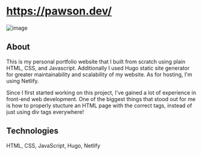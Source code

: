 # https://pawson.dev/
![image](https://user-images.githubusercontent.com/58745400/135783918-a186dc1e-5b83-4579-9562-3a695d5b6d9d.png)

## About
This is my personal portfolio website that I built from scratch using plain HTML, CSS, and Javascript. Additionally I used Hugo static site generator for greater maintainability and scalability of my website. As for hosting, I'm using Netlify.

Since I first started working on this project, I've gained a lot of experience in front-end web development. One of the biggest things that stood out for me is how to properly stucture an HTML page with the correct tags, instead of just using div tags everywhere!

## Technologies
HTML, CSS, JavaScript, Hugo, Netlify
